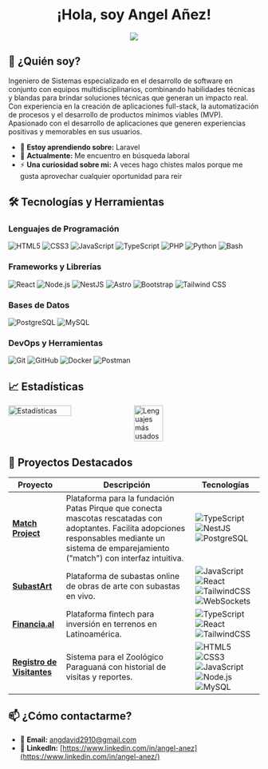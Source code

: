 <h1 align="center">¡Hola, soy Angel Añez!</h1>
<p align="center">
  <a href="https://github.com/DenverCoder1/readme-typing-svg"><img src="https://readme-typing-svg.herokuapp.com?font=Time+New+Roman&color=%43C8BE25&size=25&center=true&vCenter=true&width=600&height=60&lines=Ingeniero+de+Sistemas;Desarrollador+FullStack;Curioso+por+Naturaleza"></a>
</p>

## 🚀 ¿Quién soy? ##
Ingeniero de Sistemas especializado en el desarrollo de software en conjunto con equipos multidisciplinarios, combinando habilidades técnicas y blandas para brindar soluciones técnicas que generan un impacto real. Con experiencia en la creación de aplicaciones full-stack, la automatización de procesos y el desarrollo de productos mínimos viables (MVP). Apasionado con el desarrollo de aplicaciones que generen experiencias positivas y memorables en sus usuarios.

- 🌱 **Estoy aprendiendo sobre:** Laravel
- 🔭 **Actualmente:** Me encuentro en búsqueda laboral  
- ⚡ **Una curiosidad sobre mi:** A veces hago chistes malos porque me gusta aprovechar cualquier oportunidad para reir

## **🛠 Tecnologías y Herramientas**  

### **Lenguajes de Programación**  
![HTML5](https://img.shields.io/badge/HTML5-E34F26?style=for-the-badge&logo=html5&logoColor=white)
![CSS3](https://img.shields.io/badge/CSS3-1572B6?style=for-the-badge&logo=css3&logoColor=white)
![JavaScript](https://img.shields.io/badge/JavaScript-F7DF1E?style=for-the-badge&logo=javascript&logoColor=black)
![TypeScript](https://img.shields.io/badge/TypeScript-3178C6?style=for-the-badge&logo=typescript&logoColor=white)
![PHP](https://img.shields.io/badge/PHP-777BB4?style=for-the-badge&logo=php&logoColor=white)
![Python](https://img.shields.io/badge/Python-3776AB?style=for-the-badge&logo=python&logoColor=white)
![Bash](https://img.shields.io/badge/Bash-4EAA25?style=for-the-badge&logo=gnu-bash&logoColor=white)

### **Frameworks y Librerías**  
![React](https://img.shields.io/badge/React-61DAFB?style=for-the-badge&logo=react&logoColor=black)
![Node.js](https://img.shields.io/badge/Node.js-339933?style=for-the-badge&logo=node.js&logoColor=white)
![NestJS](https://img.shields.io/badge/NestJS-E0234E?style=for-the-badge&logo=nestjs&logoColor=white)
![Astro](https://img.shields.io/badge/Astro-FF5D01?style=for-the-badge&logo=astro&logoColor=white)
![Bootstrap](https://img.shields.io/badge/Bootstrap-7952B3?style=for-the-badge&logo=bootstrap&logoColor=white)
![Tailwind CSS](https://img.shields.io/badge/Tailwind_CSS-06B6D4?style=for-the-badge&logo=tailwind-css&logoColor=white)

### **Bases de Datos**  
![PostgreSQL](https://img.shields.io/badge/PostgreSQL-4169E1?style=for-the-badge&logo=postgresql&logoColor=white)
![MySQL](https://img.shields.io/badge/MySQL-4479A1?style=for-the-badge&logo=mysql&logoColor=white)

### **DevOps y Herramientas**  
![Git](https://img.shields.io/badge/Git-F05032?style=for-the-badge&logo=git&logoColor=white)
![GitHub](https://img.shields.io/badge/GitHub-181717?style=for-the-badge&logo=github&logoColor=white)
![Docker](https://img.shields.io/badge/Docker-2496ED?style=for-the-badge&logo=docker&logoColor=white)
![Postman](https://img.shields.io/badge/Postman-FF6C37?style=for-the-badge&logo=postman&logoColor=white)

## **📈 Estadísticas** 
<div style="display: flex;">
  <img src="https://github-readme-stats.vercel.app/api?username=AngelAnez&show_icons=true&theme=dark&locale=es&count_private=true" alt="Estadísticas" style="width: 50%;" />
  <img src="https://github-readme-stats.vercel.app/api/top-langs/?username=AngelAnez&layout=donut&theme=dark&locale=es" alt="Lenguajes más usados" style="width: 34%;" />
</div>

## **📂 Proyectos Destacados**

| Proyecto | Descripción | Tecnologías |
|----------|-------------|-------------|
| **[Match Project](https://github.com/AngelAnez/match_project)** | Plataforma para la fundación Patas Pirque que conecta mascotas rescatadas con adoptantes. Facilita adopciones responsables mediante un sistema de emparejamiento ("match") con interfaz intuitiva. | ![TypeScript](https://img.shields.io/badge/TypeScript-3178C6?style=flat-square&logo=typescript&logoColor=white) ![NestJS](https://img.shields.io/badge/NestJS-E0234E?style=flat-square&logo=nestjs&logoColor=white) ![PostgreSQL](https://img.shields.io/badge/PostgreSQL-4169E1?style=flat-square&logo=postgresql&logoColor=white) |
| **[SubastArt](https://github.com/AngelAnez/SubastArt)** | Plataforma de subastas online de obras de arte con subastas en vivo. | ![JavaScript](https://img.shields.io/badge/JavaScript-F7DF1E?style=flat-square&logo=javascript&logoColor=black) ![React](https://img.shields.io/badge/React-61DAFB?style=flat-square&logo=react&logoColor=black) ![TailwindCSS](https://img.shields.io/badge/Tailwind_CSS-06B6D4?style=flat-square&logo=tailwind-css&logoColor=white) ![WebSockets](https://img.shields.io/badge/WebSockets-010101?style=flat-square&logo=websocket&logoColor=white) |
| **[Financia.al](https://github.com/AngelAnez/Financia.al)** | Plataforma fintech para inversión en terrenos en Latinoamérica. | ![TypeScript](https://img.shields.io/badge/TypeScript-3178C6?style=flat-square&logo=typescript&logoColor=white) ![React](https://img.shields.io/badge/React-61DAFB?style=flat-square&logo=react&logoColor=black) ![TailwindCSS](https://img.shields.io/badge/Tailwind_CSS-06B6D4?style=flat-square&logo=tailwind-css&logoColor=white) |
| **[Registro de Visitantes](https://github.com/AngelAnez/registro-zoo-paraguana)** | Sistema para el Zoológico Paraguaná con historial de visitas y reportes. | ![HTML5](https://img.shields.io/badge/HTML5-E34F26?style=flat-square&logo=html5&logoColor=white) ![CSS3](https://img.shields.io/badge/CSS3-1572B6?style=flat-square&logo=css3&logoColor=white) ![JavaScript](https://img.shields.io/badge/JavaScript-F7DF1E?style=flat-square&logo=javascript&logoColor=black) ![Node.js](https://img.shields.io/badge/Node.js-339933?style=flat-square&logo=node.js&logoColor=white) ![MySQL](https://img.shields.io/badge/MySQL-4479A1?style=flat-square&logo=mysql&logoColor=white) |


## **📫 ¿Cómo contactarme?**  
- 📧 **Email:** angdavid2910@gmail.com  
- 🔗 **LinkedIn:** [https://www.linkedin.com/in/angel-anez](https://www.linkedin.com/in/angel-anez/)
